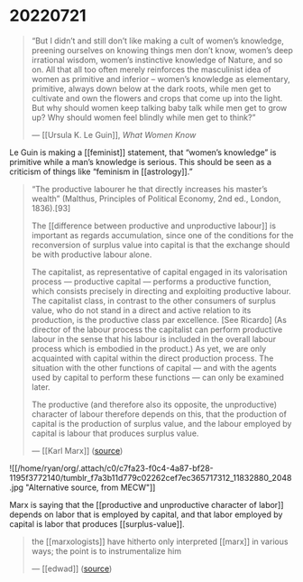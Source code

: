 # 20220721

> “But I didn’t and still don’t like making a cult of women’s knowledge, preening ourselves on knowing things men don’t know, women’s deep irrational wisdom, women’s instinctive knowledge of Nature, and so on. All that all too often merely reinforces the masculinist idea of women as primitive and inferior – women’s knowledge as elementary, primitive, always down below at the dark roots, while men get to cultivate and own the flowers and crops that come up into the light. But why should women keep talking baby talk while men get to grow up? Why should women feel blindly while men get to think?”
> 
> &#x2014; [[Ursula K. Le Guin]], _What Women Know_

Le Guin is making a [[feminist]] statement, that &ldquo;women&rsquo;s knowledge&rdquo; is primitive while a man&rsquo;s knowledge is serious. This should be seen as a criticism of things like &ldquo;feminism in [[astrology]].&rdquo;

> “The productive labourer he that directly increases his master’s wealth” (Malthus, Principles of Political Economy, 2nd ed., London, 1836).[93]
> 
> The [[difference between productive and unproductive labour]] is important as regards accumulation, since one of the conditions for the reconversion of surplus value into capital is that the exchange should be with productive labour alone.
> 
> The capitalist, as representative of capital engaged in its valorisation process — productive capital — performs a productive function, which consists precisely in directing and exploiting productive labour. The capitalist class, in contrast to the other consumers of surplus value, who do not stand in a direct and active relation to its production, is the productive class par excellence. [See Ricardo] (As director of the labour process the capitalist can perform productive labour in the sense that his labour is included in the overall labour process which is embodied in the product.) As yet, we are only acquainted with capital within the direct production process. The situation with the other functions of capital — and with the agents used by capital to perform these functions — can only be examined later.
> 
> The productive (and therefore also its opposite, the unproductive) character of labour therefore depends on this, that the production of capital is the production of surplus value, and the labour employed by capital is labour that produces surplus value.
> 
> &#x2014; [[Karl Marx]] ([source](https://www.marxists.org/archive/marx/works/1864/economic/ch02b.htm))

![[/home/ryan/org/.attach/c0/c7fa23-f0c4-4a87-bf28-1195f3772140/tumblr_f7a3b11d779c02262cef7ec365717312_11832880_2048.jpg "Alternative source, from MECW"]]

Marx is saying that the [[productive and unproductive character of labor]] depends on labor that is employed by capital, and that labor employed by capital is labor that produces [[surplus-value]].

> the [[marxologists]] have hitherto only interpreted [[marx]] in various ways; the point is to instrumentalize him
> 
> &#x2014; [[edwad]] ([source](https://www.tumblr.com/blog/view/edwad/690417592257691648?source=share))

